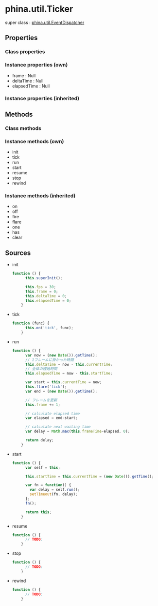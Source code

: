 # phina.util.Ticker

super class : [phina.util.EventDispatcher](phina.util.EventDispatcher.md)

## Properties

### Class properties


### Instance properties (own)

* frame : Null
* deltaTime : Null
* elapsedTime : Null

### Instance properties (inherited)


## Methods

### Class methods


### Instance methods (own)

* init
* tick
* run
* start
* resume
* stop
* rewind

### Instance methods (inherited)

* on
* off
* fire
* flare
* one
* has
* clear

## Sources

* init
  ```javascript
  function () {
        this.superInit();
  
        this.fps = 30;
        this.frame = 0;
        this.deltaTime = 0;
        this.elapsedTime = 0;
      }
  ```
* tick
  ```javascript
  function (func) {
        this.on('tick', func);
      }
  ```
* run
  ```javascript
  function () {
        var now = (new Date()).getTime();
        // 1フレームに掛かった時間
        this.deltaTime = now - this.currentTime;
        // 全体の経過時間
        this.elapsedTime = now - this.startTime;
  
        var start = this.currentTime = now;
        this.flare('tick');
        var end = (new Date()).getTime();
  
        // フレームを更新
        this.frame += 1;
  
        // calculate elapsed time
        var elapsed = end-start;
  
        // calculate next waiting time
        var delay = Math.max(this.frameTime-elapsed, 0);
  
        return delay;
      }
  ```
* start
  ```javascript
  function () {
        var self = this;
  
        this.startTime = this.currentTime = (new Date()).getTime();
  
        var fn = function() {
          var delay = self.run();
          setTimeout(fn, delay);
        };
        fn();
  
        return this;
      }
  ```
* resume
  ```javascript
  function () {
        // TODO: 
      }
  ```
* stop
  ```javascript
  function () {
        // TODO: 
      }
  ```
* rewind
  ```javascript
  function () {
        // TODO: 
      }
  ```

